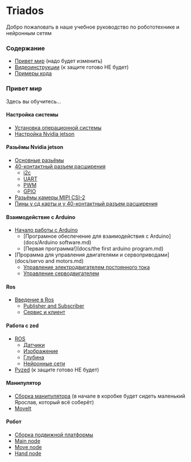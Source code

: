 # Triados
Добро пожаловать в наше учебное руководство по робототехнике и нейронным сетям

### Содержание

* [Привет мир](#привет-мир) (надо будет изменить)
* [Видеоинструкции](#видеоинструкции) (к защите готово НЕ будет)
* [Примеры кода](#примеры-кода)

### Привет мир

Здесь вы обучитесь...

#### Настройка системы
* [Установка операционной системы](docs/linux_installation.md)
* [Настройка Nvidia jetson](docs/setting_up_jetson_nano.md)

#### Разьёмы Nvidia jetson
* [Основные разьёмы](docs/ports.md)
* [40-контактный разъем расширения](docs/40-pin_expansion_header.md)
  * [i2c](docs/i2c.md)
  * [UART](docs/UART.md)
  * [PWM](docs/PWM.md)
  * [GPIO](docs/GPIO.md)
* [Разьёмы камеры MIPI CSI-2](docs/MIPI_CSI.md)
* [Пины у сд карты и у 40-контактный разъем расширения](docs/hz.md)

#### Взаимодействие с Arduino
* [Начало работы с Arduino](docs/arduino.md)
  * [Програмное обеспечение для взаимодействия с Arduino](docs/Arduino software.md)
  * [Первая программа!](docs/the first arduino program.md)
* [Прорамма для управления двигателями и сервоприводами](docs/servo and motors.md) 
  * [Управление электродвигателем постоянного тока](docs/dc_motor.md)
  * [Управление серводвигателем](docs/servomotor.md)

#### Ros
* [Введение в Ros](docs/ros.md)
  * [Publisher and Subscriber](docs/ros.md#publisher-и-subscriber)
  * [Сервис и клиент](docs/ros.md#сервис-и-клиент)

#### Работа с zed
* [ROS](docs/zed.md#ros)
  * [Датчики](docs/sensors.md)
  * [Изображение](docs/camera.md)
  * [Глубина](docs/depth.md)
  * [Нейронные сети](docs/object_detection.md)
* [Pyzed](docs/zed.md#pyzed) (к защите готово НЕ будет)

#### Манипулятор
* [Сборка манипулятора](docs/manipulator_manual.md) (в начале в коробке будет сидеть маленький Ярослав, который всё соберёт)
* [MoveIt](docs/moveit.md)

#### Робот
* [Сборка подвижной платформы](docs/platform.md)
* [Main node](docs/main_node.md)
* [Move node](docs/move_node.md)
* [Hand node](docs/hand_node.md)
